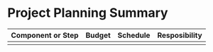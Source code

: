 # Project Planning Summary

| Component or Step | Budget | Schedule | Resposibility |
|-------------------|--------|----------|---------------|
|                   |        |          |               |
